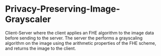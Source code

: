 # Privacy-Preserving-Image-Grayscaler
Client-Server where the client applies an FHE algorithm to the image data before sending to the server.
The server the performs a grayscaling algorithm on the image using the arithmetic properties of the FHE scheme,
and returns the image to the client.
